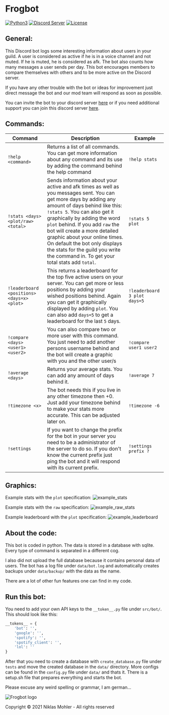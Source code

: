 # Frogbot

[![Python3](https://img.shields.io/badge/python-3.9-green.svg)](https://github.com/Starcrafttv/Frogbot)
[![Discord Server](https://img.shields.io/badge/Support-Discord%20Server-green.svg)](https://discord.gg/VUqdtHtHqcc)
[![License](https://img.shields.io/badge/license-MIT-green)](LICENSE)
## General:
This Discord bot logs some interesting information about users in your guild. A user is considered as active if he is in a voice channel and not muted. If he is muted, he is considered as afk. The bot also counts how many messages a user sends per day. This bot encourages members to compare themselves with others and to be more active on the Discord server.

If you have any other trouble with the bot or ideas for improvement just direct message the bot and our mod team will respond as soon as possible.

You can invite the bot to your discord server [here](https://discord.com/oauth2/authorize?client_id=840862571102994452&scope=bot&permissions=37088320) or if you need additional support you can join this discord server [here](https://discord.gg/VUqdtHtHqc).

## Commands:

Command | Description | Example
--- | --- | ---
`!help <command>` | Returns a list of all commands. You can get more information about any command and its use by adding the command behind the help command | `!help stats` 
`!stats <days> <plot/raw> <total>` | Sends information about your active and afk times as well as you messages sent. You can get more days by adding any amount of days behind like this: `!stats 5`. You can also get it graphically by adding the word `plot` behind. If you add `raw` the bot will create a more detailed graphic about your online times. On default the bot only displays the stats for the guild you write the command in. To get your total stats add `total`. | `!stats 5 plot`
`!leaderboard <positions> <days=x> <plot>` | This returns a leaderboard for the top five active users on your server. You can get more or less positions by adding your wished positions behind. Again you can get it graphically displayed by adding `plot`. You can also add `days=5` to get a leaderboard for the last `5` days.| `!leaderboard 3 plot days=5`
`!compare <days> <user1> <user2>` | You can also compare two or more user with this command. You just need to add another persons username behind and the bot will create a graphic with you and the other user/s | `!compare user1 user2`
`!average <days>` | Returns your average stats. You can add any amount of days behind it. | `!average 7`
`!timezone <x>` | The bot needs this if you live in any other timezone then +0. Just add your timezone behind to make your stats more accurate. This can be adjusted later on. | `!timezone -6`
`!settings` | If you want to change the prefix for the bot in your server you need to be a administrator of the server to do so. If you don't know the current prefix just ping the bot and it will respond with its current prefix. | `!settings prefix ?`


## Graphics:

Example stats with the `plot` specification:
![example_stats](https://i.ibb.co/443JbVV/example-stats.png)

Example stats with the `raw` specification:
![example_raw_stats](https://i.ibb.co/CQLCY0K/example-raw-stats.png)

Example leaderboard with the `plot` specification:
![example_leaderboard](https://i.ibb.co/HVw22FM/example-leaderboard.png)

## About the code:
This bot is coded in python. The data is stored in a database with sqlite. Every type of command is separated in a different cog. 

I also did not upload the full database because it contains personal data of users. The bot has a log file under `data/bot.log` and automatically creates backups under `data/backup/` with the data as the name.

There are a lot of other fun features one can find in my code.

## Run this bot:
You need to add your own API keys to the `__token__.py` file under `src/bot/`. This should look like this:
```python
__tokens__ = {
    'bot': '',
    'google': '',
    'spotify': '',
    'spotify_client': '',
    'lol': ''
}
```
After that you need to create a database with `create_database.py` file under `tests` and move the created database in the `data/` directory.
More configs can be found in the `config.py` file under `data/` and thats it.
There is a setup.sh file that prepares everything and starts the bot. 


Please excuse any weird spelling or grammar, I am german...


![Frogbot logo](https://i.ibb.co/SXQPW9c/logo-512.png)

Copyright © 2021 Niklas Mohler - All rights reserved